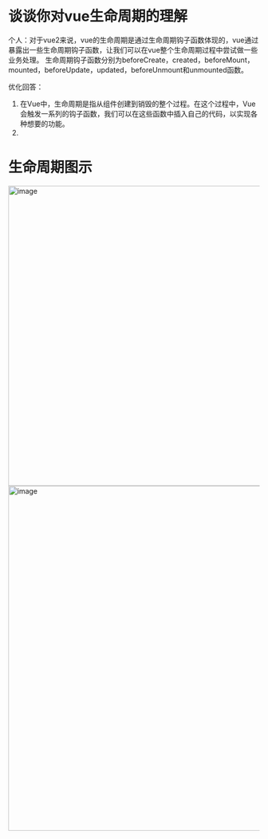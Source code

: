 # 谈谈你对vue生命周期的理解
个人：对于vue2来说，vue的生命周期是通过生命周期钩子函数体现的，vue通过暴露出一些生命周期钩子函数，让我们可以在vue整个生命周期过程中尝试做一些业务处理。
生命周期钩子函数分别为beforeCreate，created，beforeMount，mounted，beforeUpdate，updated，beforeUnmount和unmounted函数。

优化回答：
1. 在Vue中，生命周期是指从组件创建到销毁的整个过程。在这个过程中，Vue会触发一系列的钩子函数，我们可以在这些函数中插入自己的代码，以实现各种想要的功能。
2. 

# 生命周期图示
<img width="602" alt="image" src="https://github.com/user-attachments/assets/c87e76b2-36a6-49d8-88a3-f4eae28624fc">
<img width="692" alt="image" src="https://github.com/user-attachments/assets/61e5da93-f116-4cc0-a335-5d26246b04b1">

